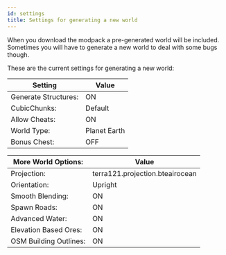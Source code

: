 ```yaml
---
id: settings
title: Settings for generating a new world
---
```


When you download the modpack a pre-generated world will be included. Sometimes you will have to generate a new world to deal with some bugs though.

These are the current settings for generating a new world:

| Setting              | Value        |
| -------------------- | ------------ |
| Generate Structures: | ON           |
| CubicChunks:         | Default      |
| Allow Cheats:        | ON           |
| World Type:          | Planet Earth |
| Bonus Chest:         | OFF          |

| More World Options:    | Value                           |
| ---------------------- | ------------------------------- |
| Projection:            | terra121.projection.bteairocean |
| Orientation:           | Upright                         |
| Smooth Blending:       | ON                              |
| Spawn Roads:           | ON                              |
| Advanced Water:        | ON                              |
| Elevation Based Ores:  | ON                              |
| OSM Building Outlines: | ON                              |
